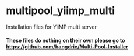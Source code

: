 # multipool_yiimp_multi
Installation files for YiiMP multi server

#### These files do nothing on their own please go to https://github.com/bangdrie/Multi-Pool-Installer
